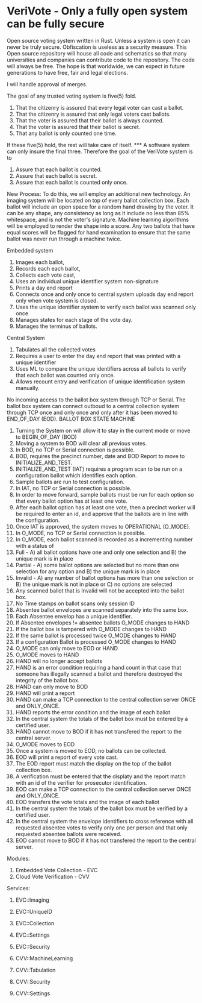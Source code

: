 # VeriVote - Only a fully open system can be fully secure
Open source voting system written in Rust. Unless a system is open it can never be truly secure. Obfiscation is useless as a security measure. This Open source repository will house all code and schematics so that many universities and companies can contribute code to the repository. The code will always be free. The hope is that worldwide, we can expect in future generations to have free, fair and legal elections. 

I will handle approval of merges.

The goal of any trusted voting system is five(5) fold. 
1) That the citizenry is assured that every legal voter can cast a ballot.
2) That the citizenry is assured that only legal voters cast ballots.
3) That the voter is assured that their ballot is always counted.
4) That the voter is assured that their ballot is secret.
5) That any ballot is only counted one time. 

If these five(5) hold, the rest will take care of itself. 
*** A software system can only insure the final three.
Therefore the goal of the VeriVote system is to
1) Assure that each ballot is counted.
2) Assure that each ballot is secret.
3) Assure that each ballot is counted only once.

New Process:
To do this, we will employ an additional new technology. An imaging system will be located on top of every ballot collection box. Each ballot will include an open space for a random hand drawing by the voter. It can be any shape, any consistency as long as it include no less than 85% whitespace, and is not the voter's signature.  Machine learning algorithms will be employed to render the shape into a score. Any two ballots that have equal scores will be flagged for hand examination to ensure that the same ballot was never run through a machine twice. 

Embedded system
  1) Images each ballot, 
  2) Records each each ballot, 
  3) Collects each vote cast, 
  4) Uses an individual unique identifier system non-signature
  5) Prints a day end report
  6) Connects once and only once to central system uploads day end report only when vote system is closed.
  7) Uses the unique identifier system to verify each ballot was scanned only once
  8) Manages states for each stage of the vote day.
  9) Manages the terminus of ballots.

Central System 
  1) Tabulates all the collected votes
  2) Requires a user to enter the day end report that was printed with a unique identifier
  3) Uses ML to compare the unique identifiers across all ballots to verify that each ballot was counted only once. 
  4) Allows recount entry and verification of unique identification system manually.

No incoming access to the ballot box system through TCP or Serial. 
The ballot box system can connect outboud to a central collection system through TCP once and only once and only after it has been moved to END_OF_DAY (EOD). 
BALLOT BOX STATE MACHINE
1) Turning the System on will allow it to stay in the current mode or move to BEGIN_OF_DAY (BOD)
2) Moving a system to BOD will clear all previous votes.
3) In BOD, no TCP or Serial connection is possible. 
4) BOD, requires the precinct number, date and BOD Report to move to INITIALIZE_AND_TEST. 
5) INITIALIZE_AND_TEST (IAT) requires a program scan to be run on a configuration ballot which identifies each option. 
6) Sample ballots are run to test configuration. 
7) In IAT, no TCP or Serial connection is possible.
8) In order to move forward, sample ballots must be run for each option so that every ballot option has at least one vote. 
9) After each ballot option has at least one vote, then a precinct worker will be required to enter an id, and approve that the ballots are in line with the configuration.
10) Once IAT is approved, the system moves to OPERATIONAL (O_MODE). 
11) In O_MODE, no TCP or Serial connection is possible. 
12) In O_MODE, each ballot scanned is recorded as a incrementing number with a status of
  1) Full - A) all ballot options have one and only one selection and B) the unique mark is in place
  2) Partial - A) some ballot options are selected but no more than one selection for any option and B) the unique mark is in place
  3) Invalid - A) any number of ballot options has more than one selection or B) the unique mark is not in place or C) no options are selected
13) Any scanned ballot that is Invalid will not be accepted into the ballot box.
14) No Time stamps on ballot scans only session ID
15) Absentee ballot envelopes are scanned separately into the same box. 
16) Each Absentee envelop has a unique identifier.
17) If Absentee envelopes != absentee ballots O_MODE changes to HAND
18) If the ballot box is tampered with O_MODE changes to HAND
19) If the same ballot is processed twice O_MODE changes to HAND
20) If a configuration Ballot is processed O_MODE changes to HAND
21) O_MODE can only move to EOD or HAND
22) O_MODE moves to HAND
23) HAND will no longer accept ballots
24) HAND is an error condition requiring a hand count in that case that someone has illegally scanned a ballot and therefore destroyed the integrity of the ballot box. 
25) HAND can only move to BOD
26) HAND will print a report
27) HAND can make a TCP connection to the central collection server ONCE and ONLY_ONCE. 
28) HAND reports the error condition and the image of each ballot
29) In the central system the totals of the ballot box must be entered by a certified user.
30) HAND cannot move to BOD if it has not transfered the report to the central server. 
31) O_MODE moves to EOD
32) Once a system is moved to EOD, no ballots can be collected.
33) EOD will print a report of every vote cast. 
34) The EOD report must match the display on the top of the ballot collection box. 
35) A verification must be entered that the displaty and the report match with an id of the verifier for prosecutor identification.
36) EOD can make a TCP connection to the central collection server ONCE and ONLY_ONCE. 
37) EOD transfers the vote totals and the image of each ballot
38) In the central system the totals of the ballot box must be verified by a certified user.
39) In the central system the envelope identifiers to cross reference with all requested absentee votes to verify only one per person and that only requested absentee ballots were received. 
40) EOD cannot move to BOD if it has not transfered the report to the central server. 

Modules:
  1) Embedded Vote Collection - EVC
  2) Cloud Vote Verification - CVV

Services:
  1) EVC::Imaging
  2) EVC::UniqueID
  3) EVC::Collection
  4) EVC::Settings
  5) EVC::Security

  1) CVV::MachineLearning
  2) CVV::Tabulation
  3) CVV::Security
  4) CVV::Settings

